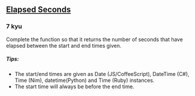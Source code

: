 <h2><a href=https://www.codewars.com/kata/517b25a48557c200b800000c/train/javascript target="_blank">Elapsed Seconds</a></h2><h3>7 kyu</h3><p>Complete the function so that it returns the number of seconds that have elapsed between the start and end times given.  </p><h5 id="tips">Tips:</h5><ul><li>The start/end times are given as Date (JS/CoffeeScript), DateTime (C#), Time (Nim), datetime(Python) and Time (Ruby) instances.  </li><li>The start time will always be before the end time.</li></ul>
